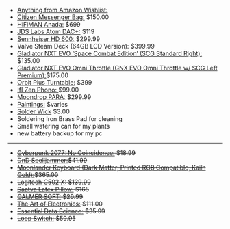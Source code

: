 - [Anything from Amazon Wishlist:](https://www.amazon.com/hz/wishlist/ls/1QUP5SL57X7DR?ref_=wl_share)
- [Citizen Messenger Bag:](https://chromeindustries.com/products/citizen-messenger-bag) \$150.00
- [HiFiMAN Anada:]( https://www.headphones.com/collections/open-back/products/hifiman-ananda) \$699
- [JDS Labs Atom DAC+:](https://jdslabs.com/product/atom-dac-plus/) \$119 
- [Sennheiser HD 600:](https://www.amazon.com/dp/B00004SY4H/?psc=1) \$299.99
- Valve Steam Deck (64GB LCD Version): \$399.99 
- [Gladiator NXT EVO ‘Space Combat Edition’ (SCG Standard Right):](https://vkbcontrollers.com/?product=gladiator-evo-space-combat-edition) \$135.00 
- [Gladiator NXT EVO Omni Throttle (GNX EVO Omni Throttle w/ SCG Left Premium):]( https://vkbcontrollers.com/?product=gladiator-evo-omni-throttle )\$175.00
- [Orbit Plus Turntable:](https://uturnaudio.com/products/orbit-plus-turntable) \$399
- [IfI Zen Phono: ](https://www.walmart.com/ip/iFi-Audio-ZEN-Air-Phono-External-Turntable-Phono-Preamplifier/1650287166?irgwc=1&sourceid=imp_12PXrFzRcxyPUE3w6208pQrzUkF1ReXnNSAVSY0&veh=aff&wmlspartner=imp_1943169&clickid=12PXrFzRcxyPUE3w6208pQrzUkF1ReXnNSAVSY0&sharedid=whathifi-us&affiliates_ad_id=568844&campaign_id=9383) \$99.00
- [Moondrop PARA:](https://shenzhenaudio.com/products/moondrop-para-full-size-planar-headphone) \$299.99
- [Paintings:](https://www.inprnt.com/gallery/anatofinnstark/) \$varies
- [Solder Wick](https://www.adafruit.com/product/149) \$3.00
- Soldering Iron Brass Pad for cleaning
- Small watering can for my plants
- new battery backup for my pc

---

- ~~[Cyberpunk 2077: No Coincidence:]( https://www.hachettebookgroup.com/titles/rafal-kosik/cyberpunk-2077-no-coincidence/9780759555952/?lens=orbit) \$18.99~~
- ~~[DnD Spelljammer:](https://www.amazon.com/dp/0786968168/?psc=1 )\$41.99~~
- ~~[Moonlander Keyboard (Dark Matter, Printed RGB Compatible, Kailh Gold):](https://www.zsa.io/moonlander/buy)\$365.00~~
- ~~[Logitech G502 X:](https://www.bestbuy.com/site/logitech-g502-x-lightspeed-wireless-gaming-mouse-with-hero-25k-sensor-black/6512120.p?skuId=6512120) \$139.99~~
- ~~[Saatva Latex Pillow:](https://www.saatva.com/bedding/the-saatva-pillow?coupon=ktznlumbzxwrfktr) \$165~~
- ~~[CALMER SOFT:](  https://www.flareaudio.com/en-us/products/calmer-soft?variant=40155456667751) \$29.99~~
- ~~[The Art of Electronics:](https://www.amazon.com/The-Art-Electronics-Paul-Horowitz/dp/0521809266?&linkCode=wey&tag=maggicom0e-20) \$111.00~~
- ~~[Essential Data Science:](https://www.amazon.com/Essential-Math-Data-Science-Fundamental/dp/1098102932/ref=zg_bs_13899_sccl_3/131-7746634-6821323?psc=1) \$35.99~~
- ~~[Loop Switch:](https://us.loopearplugs.com/products/switch?variant=45556674494697) \$59.95~~